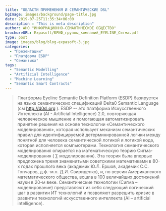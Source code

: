 ```yaml
---
title: "ОБЛАСТИ ПРИМЕНЕНИЯ И СЕМАНТИЧЕСКИЕ DSL"
bgImage: images/background/page-title.jpg
date: 2019-07-25T11:35:34+06:00
description : "This is meta description"
author: АНО "ИНФОРМАЦИОННО-СЕМАНТИЧЕСКОЕ ОБЩЕСТВО"
brochureURL: Expasoft/БРИФ_группы_компаний_EYELINE_Сигма.pdf
type: post
image: images/blog/blog-expasoft-3.jpg
categories: 
  - "Презентации"
  - "Платформа ESDP"
  - "Семантика"
tags:
  - "Semantic Modelling"
  - "Artificial Intelligence"
  - "Machine Learning"
  - "Semantic Smart Contracts"
---
```


>Платформа Eyeline Semantic Definition Platform (ESDP) базируется на языке семантических спецификаций Delta0 Semantic Language (см http://d0sl.org ). ESDP --  это платформа Искусственного Интеллекта (AI -  Artificial Intelligence) 2.0, повторяющая человеческое мышление и помогающая автоматизировать принятие решения на основе технологии «Семантического моделирования», которая использует механизм семантических правил для идентифицируемой детерминированной логики между понятной для человека семантической логикой и логикой кода, которая исполняется компьютерами. Технология семантического моделирования опирается на математическую теорию Сигма-моделирования ( ∑ моделирования). Эта теория была впервые предложена тремя знаменитыми советскими математиками в 80-х годах прошлого века (академик Ю.Л. Ершов, академик С.С. Гончаров, д.ф.-м.н. Д.И. Свириденко), и, по версии Американского математического общества, вошла в 100 величайших достижений науки в 20-м веке. Семантические технологии (Сигма – моделирование) представляют из себя следующий логический шаг в развитии ИТ технологий и позволяют разрешить кризис в развитии технологий искусственного интеллекта (AI – artificial intelligence).  
